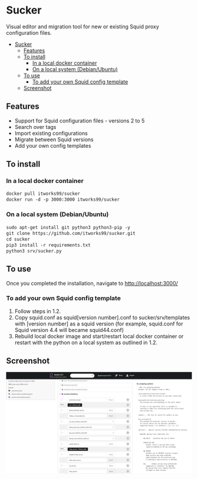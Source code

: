 # Sucker

Visual editor and migration tool for new or existing Squid proxy configuration files.

- [Sucker](#sucker)
  - [Features](#features)
  - [To install](#to-install)
    - [In a local docker container](#in-a-local-docker-container)
    - [On a local system (Debian/Ubuntu)](#on-a-local-system-debianubuntu)
  - [To use](#to-use)
    - [To add your own Squid config template](#to-add-your-own-squid-config-template)
  - [Screenshot](#screenshot)

## Features

- Support for Squid configuration files - versions 2 to 5
- Search over tags
- Import existing configurations
- Migrate between Squid versions
- Add your own config templates

## To install

### In a local docker container

```shell
docker pull itworks99/sucker
docker run -d -p 3000:3000 itworks99/sucker
```

### On a local system (Debian/Ubuntu)

```shell
sudo apt-get install git python3 python3-pip -y
git clone https://github.com/itworks99/sucker.git
cd sucker
pip3 install -r requirements.txt
python3 srv/sucker.py
```

## To use

Once you completed the installation, navigate to <http://localhost:3000/>

### To add your own Squid config template

1. Follow steps in 1.2.
2. Copy squid.conf as squid[version number].conf to sucker/srv/templates with [version number] as a squid version (for example, squid.conf for Squid version 4.4 will became squid44.conf)
3. Rebuild local docker image and start/restart local docker container or restart with the python on a local system as outlined in 1.2.

## Screenshot

![Screenshot](Screenshot_Sucker.png)
